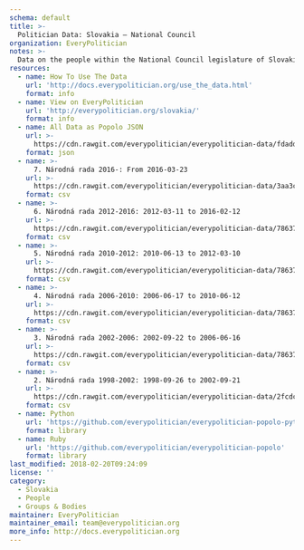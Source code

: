 ```yaml
---
schema: default
title: >-
  Politician Data: Slovakia — National Council
organization: EveryPolitician
notes: >-
  Data on the people within the National Council legislature of Slovakia.
resources:
  - name: How To Use The Data
    url: 'http://docs.everypolitician.org/use_the_data.html'
    format: info
  - name: View on EveryPolitician
    url: 'http://everypolitician.org/slovakia/'
    format: info
  - name: All Data as Popolo JSON
    url: >-
      https://cdn.rawgit.com/everypolitician/everypolitician-data/fdadddd1cf4ddc07843d7e2e5fe11ed593832221/data/Slovakia/National_Council/ep-popolo-v1.0.json
    format: json
  - name: >-
      7. Národná rada 2016-: From 2016-03-23
    url: >-
      https://cdn.rawgit.com/everypolitician/everypolitician-data/3aa3c38b368ffed94fb32445f1e6cc62f35f77d6/data/Slovakia/National_Council/term-7.csv
    format: csv
  - name: >-
      6. Národná rada 2012-2016: 2012-03-11 to 2016-02-12
    url: >-
      https://cdn.rawgit.com/everypolitician/everypolitician-data/786370fafef6b5a4501b747d58356b2a58cc982a/data/Slovakia/National_Council/term-6.csv
    format: csv
  - name: >-
      5. Národná rada 2010-2012: 2010-06-13 to 2012-03-10
    url: >-
      https://cdn.rawgit.com/everypolitician/everypolitician-data/786370fafef6b5a4501b747d58356b2a58cc982a/data/Slovakia/National_Council/term-5.csv
    format: csv
  - name: >-
      4. Národná rada 2006-2010: 2006-06-17 to 2010-06-12
    url: >-
      https://cdn.rawgit.com/everypolitician/everypolitician-data/786370fafef6b5a4501b747d58356b2a58cc982a/data/Slovakia/National_Council/term-4.csv
    format: csv
  - name: >-
      3. Národná rada 2002-2006: 2002-09-22 to 2006-06-16
    url: >-
      https://cdn.rawgit.com/everypolitician/everypolitician-data/786370fafef6b5a4501b747d58356b2a58cc982a/data/Slovakia/National_Council/term-3.csv
    format: csv
  - name: >-
      2. Národná rada 1998-2002: 1998-09-26 to 2002-09-21
    url: >-
      https://cdn.rawgit.com/everypolitician/everypolitician-data/2fcdc5e470156cfa5c3c0c6b4c78427b4d615c68/data/Slovakia/National_Council/term-2.csv
    format: csv
  - name: Python
    url: 'https://github.com/everypolitician/everypolitician-popolo-python'
    format: library
  - name: Ruby
    url: 'https://github.com/everypolitician/everypolitician-popolo'
    format: library
last_modified: 2018-02-20T09:24:09
license: ''
category:
  - Slovakia
  - People
  - Groups & Bodies
maintainer: EveryPolitician
maintainer_email: team@everypolitician.org
more_info: http://docs.everypolitician.org
---
```

